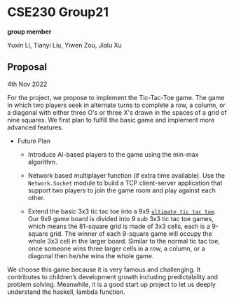 # CSE230 Group21

**group member**

Yuxin Li, Tianyi Liu, Yiwen Zou, Jialu Xu

## Proposal

4th Nov 2022

For the project, we propose to implement the Tic-Tac-Toe game. The game in which two players seek in alternate turns to complete a row, a column, or a diagonal with either three O's or three X's drawn in the spaces of a grid of nine squares. We first plan to fulfill the basic game and implement more advanced features.

- Future Plan
    - Introduce AI-based players to the game using the min-max algorithm.

    - Network based multiplayer function (if extra time available). Use the `Network.Socket` module to build a TCP client-server application that support two players to join the game room and play against each other.

    - Extend the basic 3x3 tic tac toe into a 9x9 [`ultimate tic tac toe`](https://ultimate-t3.herokuapp.com/rules). Our 9x9 game board is divided into 9 sub 3x3 tic tac toe games, which means the 81-square grid is made of 3x3 cells, each is a 9-square grid. The winner of each 9-square game will occupy the whole 3x3 cell in the larger board. Similar to the normal tic tac toe, once someone wins three larger cells in a row, a column, or a diagonal then he/she wins the whole game.

We choose this game because it is very famous and challenging. It contributes to children’s development growth including predictability and problem solving. Meanwhile, it is a good start up project to let us deeply understand the haskell, lambda function. 


